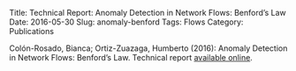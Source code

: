 Title: Technical Report: Anomaly Detection in Network Flows: Benford’s Law
Date: 2016-05-30
Slug: anomaly-benford
Tags: Flows
Category: Publications

Colón-Rosado, Bianca; Ortiz-Zuazaga, Humberto (2016): Anomaly
Detection in Network Flows: Benford’s Law. Technical report
[available online]({filename}/images/technicalReportBianca2sem2016.pdf).
